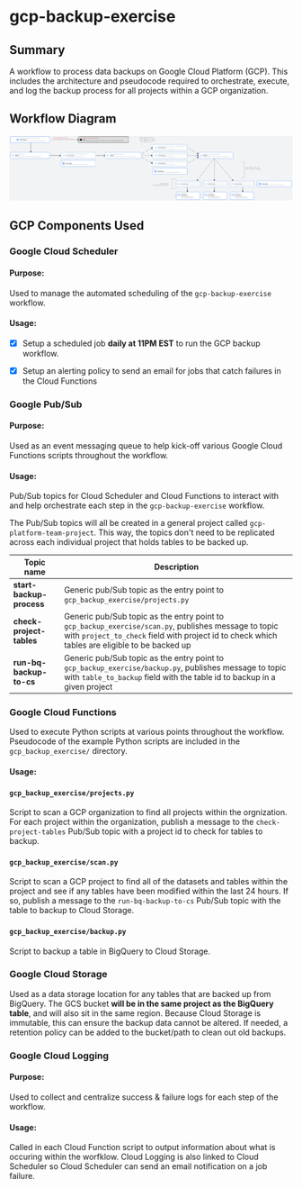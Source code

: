 # gcp-backup-exercise

## Summary
A workflow to process data backups on Google Cloud Platform (GCP). This includes the architecture and pseudocode required to orchestrate, execute, and log the backup process for all projects within a GCP organization.

## Workflow Diagram
![diagram](docs/gcp-backup-diagram.png)

## GCP Components Used

### Google Cloud Scheduler
#### Purpose:
Used to manage the automated scheduling of the `gcp-backup-exercise` workflow.

#### Usage:
- [x] Setup a scheduled job **daily at 11PM EST** to run the GCP backup workflow.
- [x] Setup an alerting policy to send an email for jobs that catch failures in the Cloud Functions


### Google Pub/Sub
#### Purpose:
Used as an event messaging queue to help kick-off various Google Cloud Functions scripts throughout the workflow.

#### Usage:
Pub/Sub topics for Cloud Scheduler and Cloud Functions to interact with and help orchestrate each step in the `gcp-backup-exercise` workflow.

The Pub/Sub topics will all be created in a general project called `gcp-platform-team-project`. This way, the topics don't need to be replicated across each individual project that holds tables to be backed up.

| Topic name | Description |
|------------|-------------|
|**start-backup-process** | Generic pub/Sub topic as the entry point to `gcp_backup_exercise/projects.py` |
|**check-project-tables** | Generic pub/Sub topic as the entry point to `gcp_backup_exercise/scan.py`, publishes message to topic with `project_to_check` field with project id to check which tables are eligible to be backed up |
|**run-bq-backup-to-cs** | Generic pub/Sub topic as the entry point to `gcp_backup_exercise/backup.py`, publishes message to topic with `table_to_backup` field with the table id to backup in a given project |


### Google Cloud Functions
Used to execute Python scripts at various points throughout the workflow. Pseudocode of the example Python scripts are included in the `gcp_backup_exercise/` directory.

#### Usage:
#### `gcp_backup_exercise/projects.py`
Script to scan a GCP organization to find all projects within the orgnization. For each project within the organization, publish a message to the `check-project-tables` Pub/Sub topic with a project id to check for tables to backup.

#### `gcp_backup_exercise/scan.py`
Script to scan a GCP project to find all of the datasets and tables within the project and see if any tables have been modified within the last 24 hours. If so, publish a message to the `run-bq-backup-to-cs` Pub/Sub topic with the table to backup to Cloud Storage.

#### `gcp_backup_exercise/backup.py`
Script to backup a table in BigQuery to Cloud Storage.

### Google Cloud Storage
Used as a data storage location for any tables that are backed up from BigQuery. The GCS bucket **will be in the same project as the BigQuery table**, and will also sit in the same region. Because Cloud Storage is immutable, this can ensure the backup data cannot be altered. If needed, a retention policy can be added to the bucket/path to clean out old backups.

### Google Cloud Logging
#### Purpose:
Used to collect and centralize success & failure logs for each step of the workflow.

#### Usage:
Called in each Cloud Function script to output information about what is occuring within the worfklow. Cloud Logging is also linked to Cloud Scheduler so Cloud Scheduler can send an email notification on a job failure.
